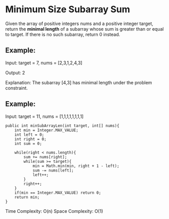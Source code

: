 # Minimum Size Subarray Sum

Given the array of positive integers nums and a positive integer target, return the **minimal length** of a subarray whose sum is greater than or equal to target. If there is no such subarray, return 0 instead.

## Example:

Input: target = 7, nums = [2,3,1,2,4,3]

Output: 2

Explanation: The subarray [4,3] has minimal length under the problem constraint.

## Example:

Input: target = 11, nums = [1,1,1,1,1,1,1,1]


	public int minSubArrayLen(int target, int[] nums){
		int min = Integer.MAX_VALUE;
		int left = 0;
		int right = 0;
		int sum = 0;

		while(right < nums.length){
			sum += nums[right];
			while(sum >= target){
				min = Math.min(min, right + 1 - left);
				sum -= nums[left];
				left++;
			}
			right++;
		}
		if(min == Integer.MAX_VALUE) return 0;
		return min;
	}


Time Complexity: O(n)
Space Complexity: O(1)
